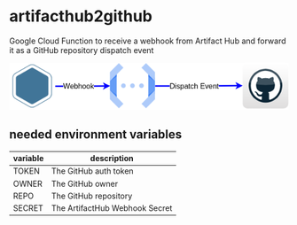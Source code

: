 # artifacthub2github

Google Cloud Function to receive a webhook from Artifact Hub and forward it as a GitHub repository dispatch event 

![](artifacthub2github-drawio.png)

## needed environment variables

|variable|description                   |
|--------|------------------------------|
|TOKEN   |The GitHub auth token         |
|OWNER   |The GitHub owner              |
|REPO    |The GitHub repository         |
|SECRET  |The ArtifactHub Webhook Secret|
